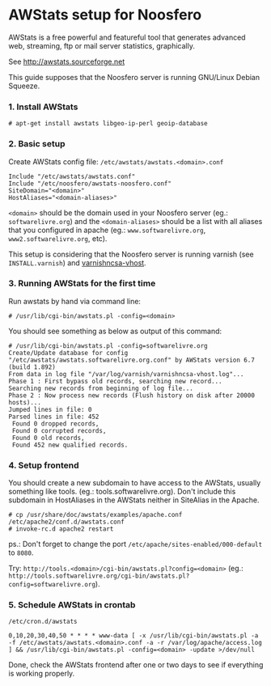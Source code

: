 AWStats setup for Noosfero
==========================

AWStats is a free powerful and featureful tool that generates advanced web, streaming, ftp or mail server statistics, graphically.

See http://awstats.sourceforge.net

This guide supposes that the Noosfero server is running GNU/Linux Debian Squeeze.

### 1. Install AWStats

    # apt-get install awstats libgeo-ip-perl geoip-database

### 2. Basic setup

Create AWStats config file:
`/etc/awstats/awstats.<domain>.conf`

    Include "/etc/awstats/awstats.conf"
    Include "/etc/noosfero/awstats-noosfero.conf"
    SiteDomain="<domain>"
    HostAliases="<domain-aliases>"

`<domain>` should be the domain used in your Noosfero server (eg.: `softwarelivre.org`) and the `<domain-aliases>` should be a list with all aliases that you configured in apache (eg.: `www.softwarelivre.org`, `www2.softwarelivre.org`, etc).

This setup is considering that the Noosfero server is running varnish (see `INSTALL.varnish`) and [varnishncsa-vhost](http://gitorious.org/varnisnncsa-vhost).

### 3. Running AWStats for the first time

Run awstats by hand via command line:

    # /usr/lib/cgi-bin/awstats.pl -config=<domain>

You should see something as below as output of this command:

    # /usr/lib/cgi-bin/awstats.pl -config=softwarelivre.org
    Create/Update database for config "/etc/awstats/awstats.softwarelivre.org.conf" by AWStats version 6.7 (build 1.892)
    From data in log file "/var/log/varnish/varnishncsa-vhost.log"...
    Phase 1 : First bypass old records, searching new record...
    Searching new records from beginning of log file...
    Phase 2 : Now process new records (Flush history on disk after 20000 hosts)...
    Jumped lines in file: 0
    Parsed lines in file: 452
     Found 0 dropped records,
     Found 0 corrupted records,
     Found 0 old records,
     Found 452 new qualified records.

### 4. Setup frontend

You should create a new subdomain to have access to the AWStats, usually something like tools.<domain> (eg.: tools.softwarelivre.org). Don't include this subdomain in HostAliases in the AWStats neither in SiteAlias in the Apache.

    # cp /usr/share/doc/awstats/examples/apache.conf /etc/apache2/conf.d/awstats.conf
    # invoke-rc.d apache2 restart

ps.: Don't forget to change the port `/etc/apache/sites-enabled/000-default` to `8080`.

Try: `http://tools.<domain>/cgi-bin/awstats.pl?config=<domain>`
(eg.: `http://tools.softwarelivre.org/cgi-bin/awstats.pl?config=softwarelivre.org`).

### 5. Schedule AWStats in crontab

`/etc/cron.d/awstats`

    0,10,20,30,40,50 * * * * www-data [ -x /usr/lib/cgi-bin/awstats.pl -a -f /etc/awstats/awstats.<domain>.conf -a -r /var/log/apache/access.log ] && /usr/lib/cgi-bin/awstats.pl -config=<domain> -update >/dev/null

Done, check the AWStats frontend after one or two days to see if everything is working properly.
